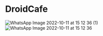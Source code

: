 # DroidCafe
![WhatsApp Image 2022-10-11 at 15 12 36 (1)](https://user-images.githubusercontent.com/72060370/195035540-fd08ece0-1c38-4bea-b8c6-21c9f01beaf2.jpeg)
![WhatsApp Image 2022-10-11 at 15 12 36](https://user-images.githubusercontent.com/72060370/195035556-d3cef29b-962c-4125-989f-e4066bb742a5.jpeg)

